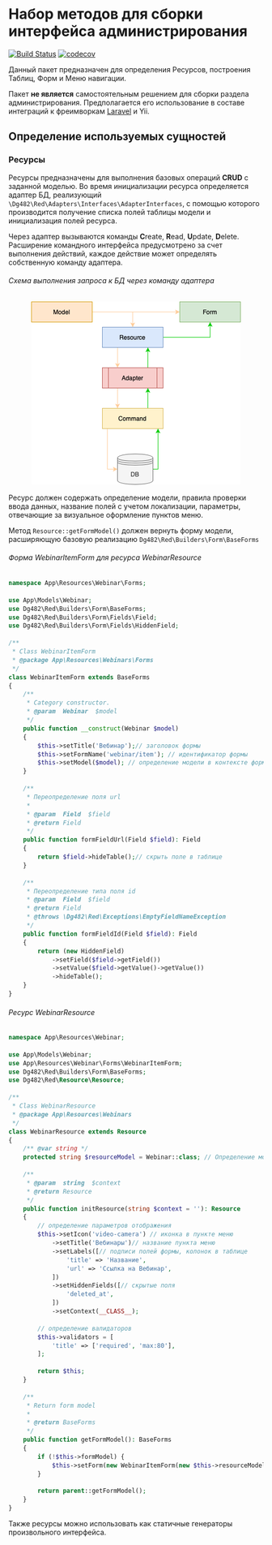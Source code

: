 # Набор методов для сборки интерфейса администрирования

[![Build Status](https://travis-ci.com/dg482/red.svg?token=ZS6AeWEGWqj2e7NdaYiG&branch=main)](https://travis-ci.com/dg482/red)
[![codecov](https://codecov.io/gh/dg482/red/branch/dev/graph/badge.svg?token=QI34D86EOX)](https://codecov.io/gh/dg482/red)

Данный пакет предназначен для определения Ресурсов, построения Таблиц, Форм и Меню навигации.

Пакет **не является** самостоятельным решением для сборки раздела администрирования. Предполагается его использование в
составе интеграций к фреимворкам [Laravel](https://github.com/fast-dog/adm) и Yii.

## Определение используемых сущностей

### Ресурсы

Ресурсы предназначены для выполнения базовых операций **CRUD** с заданной моделью. Во время инициализации ресурса
определяется адаптер БД, реализующий `\Dg482\Red\Adapters\Interfaces\AdapterInterfaces`, с помощью которого производится
получение списка полей таблицы модели и инициализация полей ресурса.

Через адаптер вызываются команды **C**reate, **R**ead, **U**pdate, **D**elete. 
Расширение командного интерфейса предусмотрено за счет выполнения действий, каждое действие может определять 
собственную команду адаптера.

###### Схема выполнения запроса к БД через команду адаптера

<p style="text-align: center" align="center">
<img src="/assets/ResourceDiagram.png" />
</p>


Ресурс должен содержать определение модели, правила проверки ввода данных, название полей с учетом локализации, 
параметры, отвечающие за визуальное оформление пунктов меню.

Метод `Resource::getFormModel()` должен вернуть форму модели, расширяющую базовую реализацию `Dg482\Red\Builders\Form\BaseForms`

###### Форма WebinarItemForm для ресурса WebinarResource

```php
namespace App\Resources\Webinar\Forms;

use App\Models\Webinar;
use Dg482\Red\Builders\Form\BaseForms;
use Dg482\Red\Builders\Form\Fields\Field;
use Dg482\Red\Builders\Form\Fields\HiddenField;

/**
 * Class WebinarItemForm
 * @package App\Resources\Webinars\Forms
 */
class WebinarItemForm extends BaseForms
{
    /**
     * Category constructor.
     * @param  Webinar  $model
     */
    public function __construct(Webinar $model)
    {
        $this->setTitle('Вебинар');// заголовок формы
        $this->setFormName('webinar/item'); // идентификатор формы
        $this->setModel($model); // определение модели в контексте формы
    }

    /**
     * Переопределение поля url
     * 
     * @param  Field  $field
     * @return Field
     */
    public function formFieldUrl(Field $field): Field
    {
        return $field->hideTable();// скрыть поле в таблице
    }

    /**
     * Переопределение типа поля id
     * @param  Field  $field
     * @return Field
     * @throws \Dg482\Red\Exceptions\EmptyFieldNameException
     */
    public function formFieldId(Field $field): Field
    {
        return (new HiddenField)
            ->setField($field->getField())
            ->setValue($field->getValue()->getValue())
            ->hideTable();
    }
}

```



###### Ресурс WebinarResource

```php
namespace App\Resources\Webinar;

use App\Models\Webinar;
use App\Resources\Webinar\Forms\WebinarItemForm;
use Dg482\Red\Builders\Form\BaseForms;
use Dg482\Red\Resource\Resource;

/**
 * Class WebinarResource
 * @package App\Resources\Webinars
 */
class WebinarResource extends Resource
{
    /** @var string */
    protected string $resourceModel = Webinar::class; // Определение модели

    /**
     * @param  string  $context
     * @return Resource
     */
    public function initResource(string $context = ''): Resource
    {
        // определение параметров отображения
        $this->setIcon('video-camera') // иконка в пункте меню
            ->setTitle('Вебинары')// название пункта меню
            ->setLabels([// подписи полей формы, колонок в таблице
                'title' => 'Название',
                'url' => 'Ссылка на Вебинар',
            ])
            ->setHiddenFields([// скрытые поля
                'deleted_at',
            ])
            ->setContext(__CLASS__);
            
        // определение валидаторов
        $this->validators = [
            'title' => ['required', 'max:80'],
        ];

        return $this;
    }

    /**
     * Return form model
     *
     * @return BaseForms
     */
    public function getFormModel(): BaseForms
    {
        if (!$this->formModel) {
            $this->setForm(new WebinarItemForm(new $this->resourceModel));
        }

        return parent::getFormModel();
    }
}

```

Также ресурсы можно использовать как статичные генераторы произвольного интерфейса.